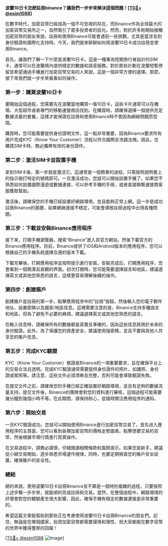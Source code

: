 **波蘭10日卡怎麽註冊binance？讓我們一步步來解決這個問題！[[TG💪+ @esim1088](https://t.me/s/esim1088)]**

在數字時代，加密貨幣已經成為一個不可忽視的存在，而Binance作為全球最大的加密貨幣交易所之一，自然吸引了眾多投資者的目光。然而，對於許多剛開始接觸加密貨幣的朋友來說，註冊和使用Binance可能會遇到一些挑戰，尤其是當涉及到身份驗證和國際化支持時。今天，我們就來聊聊如何用波蘭10日卡成功註冊並使用Binance。

首先，讓我們了解一下什麼是波蘭10日卡。這是一種專為短期旅行者設計的SIM卡，通常可以在波蘭境內提供穩定的數據和語音服務。對於那些計劃在波蘭短暫停留並希望通過手機進行加密貨幣交易的人來說，這是一個非常方便的選擇。那麼，接下來我們就一步步來看看如何操作。

### 第一步：購買波蘭10日卡

要開始這個過程，您需要先在波蘭當地購買一張10日卡。這些卡片通常可以在機場、大型超市或者專門的移動運營商店找到。在購買時，請確保選擇一個提供充足數據流量的套餐，這樣才能保證在註冊和使用Binance時不會因為網絡問題而受阻。

購買時，您可能需要提供身份證明文件，這一點非常重要，因為Binance要求所有用戶完成KYC（Know Your Customer）流程以符合國際反洗錢法規。因此，在購買SIM卡時，務必攜帶有效的身份證件。

### 第二步：激活SIM卡並設置手機

拿到SIM卡後，第一步就是激活它。這通常是一個簡單的過程，只需按照說明書上的指示撥打特定的號碼即可。一旦激活成功，您就可以開始設置手機了。如果您不熟悉如何設置國際漫遊或數據連接，可以參考手機的手冊，或者直接聯繫運營商客服獲取幫助。

激活後，請確保您的手機已經設置好網路環境，並且能夠正常上網。這一步是成功註冊Binance的基礎，如果網絡連接不穩定，可能會導致註冊過程中出現各種問題。

### 第三步：下載並安裝Binance應用程序

接下來，打開手機瀏覽器，搜索“Binance”進入其官方網站，然後下載官方的Binance應用程序。目前，Binance提供了iOS和Android版本的應用程序，您可以根據自己的手機系統選擇合適的版本下載。

下載完畢後，打開應用程序並按照提示進行安裝。安裝完成后，打開應用程序，您會看到一個簡潔且直觀的界面。初次打開時，您可能需要選擇語言和地區，建議選擇英文或其他您熟悉的語言，這樣更容易理解後續的操作。

### 第四步：創建賬戶

創建賬戶是註冊的第一步。點擊應用程序中的“註冊”按鈕，然後輸入您的電子郵件地址、設置密碼以及國家/地區信息。這裡需要注意的是，Binance支持多種語言和地區，但為了避免不必要的麻煩，建議選擇英文或其他您熟悉的語言。

在輸入信息時，請確保所有的數據都是真實且準確的，因為這些信息將用於未來的身份驗證。此外，為了保護您的資產安全，建議使用強密碼，並且不要與其他人共享您的賬戶信息。

### 第五步：完成KYC驗證

KYC（Know Your Customer）驗證是Binance的一項重要要求，旨在確保平台上的交易合法且透明。完成KYC驗證通常需要提供身份證件的照片，如護照、身份證或駕照等。請注意，這些文件必須清晰且完整，否則可能會導致驗證失敗。

在提交文件之前，請確保您的手機已經正確設置好網路環境，並且有足夠的數據流量支持。提交文件後，Binance的團隊會對您的資料進行審核，這個過程可能需要幾分鐘到幾個小時不等。在此期間，請保持耐心，並隨時關注應用程序的通知。

### 第六步：開始交易

一旦KYC驗證成功，您就可以開始使用Binance進行加密貨幣交易了。首先进入應用程序的主頁面，您可以看到各類加密貨幣的價格走勢圖表。點擊想要交易的貨幣，然後根據市場行情進行買賣操作。

在交易過程中，請務必謹慎，仔細閱讀相關條款和風險提示。如果您是新手，建議從小額交易開始，逐步熟悉市場運作規律。同時，也要定期檢查您的賬戶安全設置，確保賬戶的安全性。

### 總結

總的來說，使用波蘭10日卡註冊Binance並不算是一個特別複雜的過程，只要按照上述步驟一步步來，就能順利完成註冊和交易。當然，在整個過程中，網路環境的好壞會對您的體驗產生很大影響，因此，確保手機有穩定的數據連接是非常重要的。

希望這篇文章能幫助到那些正在考慮使用波蘭10日卡註冊Binance的朋友們。記住，無論是在哪個國家，投資加密貨幣都需要謹慎和理性，祝大家都能在數字貨幣的世界中獲得豐厚的回報！

[[TG💪+ @esim1088](https://t.me/s/esim1088) ![Image](https://i.postimg.cc/4NQfJmqS/Snipaste-2025-05-13-00-14-12.png)]